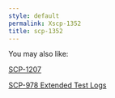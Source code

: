 ```yaml
---
style: default
permalink: Xscp-1352
title: scp-1352
---
```

You may also like:

[SCP-1207](http://scp-wiki.net/scp-1207)

[SCP-978 Extended Test Logs](http://scp-wiki.net/scp-978-extended-test-logs)
